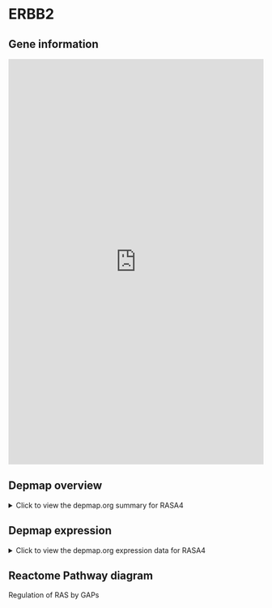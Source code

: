 <h1>ERBB2</h1>

<h2>Gene information</h2>
<iframe src="https://depmap.org/portal/gene/RASA4?tab=about" style="border:none;width:100%;height:800px"></iframe>

<h2>Depmap overview</h2>
<details>
  <summary>Click to view the depmap.org summary for RASA4</summary>
  <iframe src="https://depmap.org/portal/gene/RASA4?tab=overview" style="border:none;width:100%;height:800px"></iframe>
</details>

<h2>Depmap expression</h2>
<details>
  <summary>Click to view the depmap.org expression data for RASA4</summary>
  <iframe src="https://depmap.org/portal/gene/RASA4?tab=characterization" style="border:none;width:100%;height:800px"></iframe>
</details>



<h2>Reactome Pathway diagram</h2>
Regulation of RAS by GAPs
<div id="diagramHolder"></div>

<script>
    //Creating the Reactome Diagram widget
    //Take into account a proxy needs to be set up in your server side pointing to www.reactome.org
    function onReactomeDiagramReady(){  //This function is automatically called when the widget code is ready to be used
        var diagram = Reactome.Diagram.create({
            "placeHolder" : "diagramHolder",
            "width" : 900,
            "height" : 500
        });

        //Initialising it to the "Hemostasis" pathway
        diagram.loadDiagram("R-HSA-5658442");

        //Adding different listeners

        diagram.onDiagramLoaded(function (loaded) {
            console.info("Loaded ", loaded);
            diagram.flagItems("BAD");
	    diagram.flagItems("Q92934");
            if (loaded == "R-HSA-5658442") diagram.selectItem("R-HSA-5658442");
        });

     }
</script>



